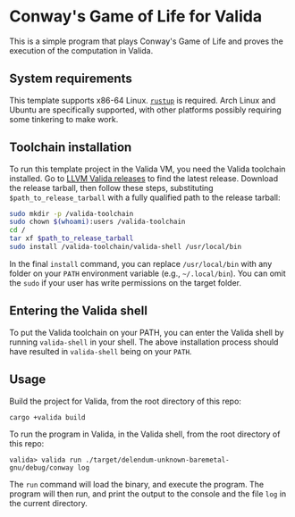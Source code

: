 # Conway's Game of Life for Valida

This is a simple program that plays Conway's Game of Life and proves the execution of the computation in Valida.

## System requirements

This template supports x86-64 Linux. [`rustup`](https://www.rust-lang.org/tools/install) is required. Arch Linux and Ubuntu are specifically supported, with other platforms possibly requiring some tinkering to make work.

## Toolchain installation

To run this template project in the Valida VM, you need the Valida toolchain installed. Go to [LLVM Valida releases](https://github.com/lita-xyz/llvm-valida-releases/releases) to find the latest release. Download the release tarball, then follow these steps, substituting `$path_to_release_tarball` with a fully qualified path to the release tarball:

```bash
sudo mkdir -p /valida-toolchain
sudo chown $(whoami):users /valida-toolchain
cd /
tar xf $path_to_release_tarball
sudo install /valida-toolchain/valida-shell /usr/local/bin
```

In the final `install` command, you can replace `/usr/local/bin` with any folder on your `PATH` environment variable (e.g., `~/.local/bin`). You can omit the `sudo` if your user has write permissions on the target folder.

## Entering the Valida shell

To put the Valida toolchain on your PATH, you can enter the Valida shell by running `valida-shell` in your shell. The above installation process should have resulted in `valida-shell` being on your `PATH`.

## Usage

Build the project for Valida, from the root directory of this repo:

```
cargo +valida build
```

To run the program in Valida, in the Valida shell, from the root directory of this repo:

```
valida> valida run ./target/delendum-unknown-baremetal-gnu/debug/conway log
```

The `run` command will load the binary, and execute the program. The program will then run, and print the output to the console and the file `log` in the current directory.
